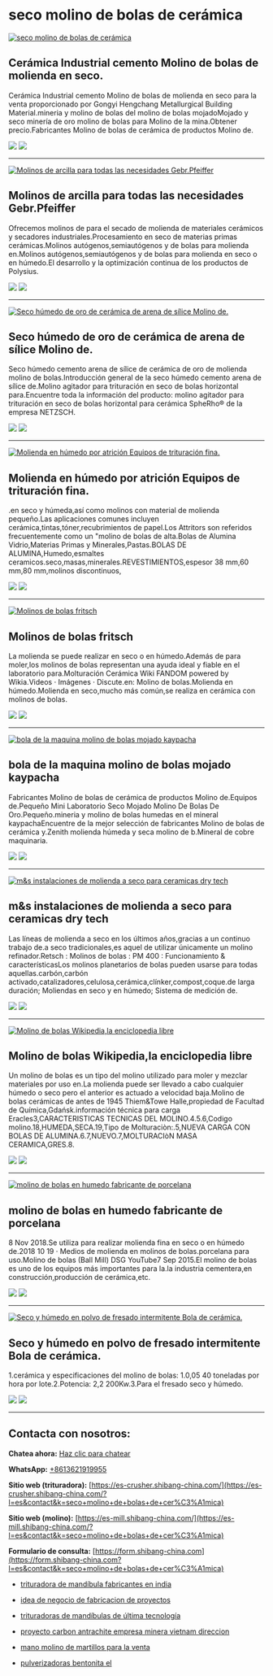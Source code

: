 # seco molino de bolas de cerámica

<a href="https://swt.shibang-china.com/?l=es&img&k=seco+molino+de+bolas+de+cer%C3%A1mica" target="_blank">![seco molino de bolas de cerámica](http://static.shibang-china.com/all-800x300/929.jpg)</a>

## Cerámica Industrial cemento Molino de bolas de molienda en seco.
Cerámica Industrial cemento Molino de bolas de molienda en seco para la venta proporcionado por Gongyi Hengchang Metallurgical Building Material.mineria y molino de bolas del molino de bolas mojadoMojado y seco minería de oro molino de bolas para Molino de la mina.Obtener precio.Fabricantes Molino de bolas de cerámica de productos Molino de.


<a href="https://whatsapp.shibangsoft.com/WhatsApp.php" target="_blank" title="WhatsApp">![](http://static.shibang-china.com/icon/whatsapp.png)</a> <a href="https://swt.shibang-china.com/?l=es&icon&k=seco+molino+de+bolas+de+cer%C3%A1mica" target="_blank">![](http://static.shibang-china.com/icon/chat-es.png)</a>

---

<a href="https://swt.shibang-china.com/?l=es&img&k=seco+molino+de+bolas+de+cer%C3%A1mica" target="_blank">![Molinos de arcilla para todas las necesidades Gebr.Pfeiffer](http://static.shibang-china.com/all-800x300/410.jpg)</a>

## Molinos de arcilla para todas las necesidades Gebr.Pfeiffer
Ofrecemos molinos de para el secado de molienda de materiales cerámicos y secadores industriales.Procesamiento en seco de materias primas cerámicas.Molinos autógenos,semiautógenos y de bolas para molienda en.Molinos autógenos,semiautógenos y de bolas para molienda en seco o en húmedo.El desarrollo y la optimización continua de los productos de Polysius.


<a href="https://whatsapp.shibangsoft.com/WhatsApp.php" target="_blank" title="WhatsApp">![](http://static.shibang-china.com/icon/whatsapp.png)</a> <a href="https://swt.shibang-china.com/?l=es&icon&k=seco+molino+de+bolas+de+cer%C3%A1mica" target="_blank">![](http://static.shibang-china.com/icon/chat-es.png)</a>

---

<a href="https://swt.shibang-china.com/?l=es&img&k=seco+molino+de+bolas+de+cer%C3%A1mica" target="_blank">![Seco húmedo de oro de cerámica de arena de sílice Molino de.](http://static.shibang-china.com/all-800x300/47.jpg)</a>

## Seco húmedo de oro de cerámica de arena de sílice Molino de.
Seco húmedo cemento arena de sílice de cerámica de oro de molienda molino de bolas.Introducción general de la seco húmedo cemento arena de sílice de.Molino agitador para trituración en seco de bolas horizontal para.Encuentre toda la información del producto: molino agitador para trituración en seco de bolas horizontal para cerámica SpheRho® de la empresa NETZSCH.


<a href="https://whatsapp.shibangsoft.com/WhatsApp.php" target="_blank" title="WhatsApp">![](http://static.shibang-china.com/icon/whatsapp.png)</a> <a href="https://swt.shibang-china.com/?l=es&icon&k=seco+molino+de+bolas+de+cer%C3%A1mica" target="_blank">![](http://static.shibang-china.com/icon/chat-es.png)</a>

---

<a href="https://swt.shibang-china.com/?l=es&img&k=seco+molino+de+bolas+de+cer%C3%A1mica" target="_blank">![Molienda en húmedo por atrición Equipos de trituración fina.](http://static.shibang-china.com/all-800x300/191.jpg)</a>

## Molienda en húmedo por atrición Equipos de trituración fina.
.en seco y húmeda,así como molinos con material de molienda pequeño.Las aplicaciones comunes incluyen cerámica,tintas,tóner,recubrimientos de papel.Los Attritors son referidos frecuentemente como un "molino de bolas de alta.Bolas de Alumina Vidrio,Materias Primas y Minerales,Pastas.BOLAS DE ALUMINA,Humedo,esmaltes ceramicos.seco,masas,minerales.REVESTIMIENTOS,espesor 38 mm,60 mm,80 mm,molinos discontinuos,


<a href="https://whatsapp.shibangsoft.com/WhatsApp.php" target="_blank" title="WhatsApp">![](http://static.shibang-china.com/icon/whatsapp.png)</a> <a href="https://swt.shibang-china.com/?l=es&icon&k=seco+molino+de+bolas+de+cer%C3%A1mica" target="_blank">![](http://static.shibang-china.com/icon/chat-es.png)</a>

---

<a href="https://swt.shibang-china.com/?l=es&img&k=seco+molino+de+bolas+de+cer%C3%A1mica" target="_blank">![Molinos de bolas fritsch](http://static.shibang-china.com/all-800x300/322.jpg)</a>

## Molinos de bolas fritsch
La molienda se puede realizar en seco o en húmedo.Además de para moler,los molinos de bolas representan una ayuda ideal y fiable en el laboratorio para.Molturación Cerámica Wiki FANDOM powered by Wikia.Videos &middot; Imágenes &middot; Discute.en: Molino de bolas.Molienda en húmedo.Molienda en seco,mucho más común,se realiza en cerámica con molinos de bolas.


<a href="https://whatsapp.shibangsoft.com/WhatsApp.php" target="_blank" title="WhatsApp">![](http://static.shibang-china.com/icon/whatsapp.png)</a> <a href="https://swt.shibang-china.com/?l=es&icon&k=seco+molino+de+bolas+de+cer%C3%A1mica" target="_blank">![](http://static.shibang-china.com/icon/chat-es.png)</a>

---

<a href="https://swt.shibang-china.com/?l=es&img&k=seco+molino+de+bolas+de+cer%C3%A1mica" target="_blank">![bola de la maquina molino de bolas mojado kaypacha](http://static.shibang-china.com/all-800x300/81.jpg)</a>

## bola de la maquina molino de bolas mojado kaypacha
Fabricantes Molino de bolas de cerámica de productos Molino de.Equipos de.Pequeño Mini Laboratorio Seco Mojado Molino De Bolas De Oro.Pequeño.mineria y molino de bolas humedas en el mineral kaypachaEncuentre de la mejor selección de fabricantes Molino de bolas de cerámica y.Zenith molienda húmeda y seca molino de b.Mineral de cobre maquinaria.


<a href="https://whatsapp.shibangsoft.com/WhatsApp.php" target="_blank" title="WhatsApp">![](http://static.shibang-china.com/icon/whatsapp.png)</a> <a href="https://swt.shibang-china.com/?l=es&icon&k=seco+molino+de+bolas+de+cer%C3%A1mica" target="_blank">![](http://static.shibang-china.com/icon/chat-es.png)</a>

---

<a href="https://swt.shibang-china.com/?l=es&img&k=seco+molino+de+bolas+de+cer%C3%A1mica" target="_blank">![m&amp;s instalaciones de molienda a seco para ceramicas dry tech](http://static.shibang-china.com/all-800x300/308.jpg)</a>

## m&amp;s instalaciones de molienda a seco para ceramicas dry tech
Las líneas de molienda a seco en los últimos años,gracias a un continuo trabajo de.a seco tradicionales,es aquel de utilizar únicamente un molino refinador.Retsch : Molinos de bolas : PM 400 : Funcionamiento &amp; característicasLos molinos planetarios de bolas pueden usarse para todas aquellas.carbón,carbón activado,catalizadores,celulosa,cerámica,clínker,compost,coque.de larga duración; Moliendas en seco y en húmedo; Sistema de medición de.


<a href="https://whatsapp.shibangsoft.com/WhatsApp.php" target="_blank" title="WhatsApp">![](http://static.shibang-china.com/icon/whatsapp.png)</a> <a href="https://swt.shibang-china.com/?l=es&icon&k=seco+molino+de+bolas+de+cer%C3%A1mica" target="_blank">![](http://static.shibang-china.com/icon/chat-es.png)</a>

---

<a href="https://swt.shibang-china.com/?l=es&img&k=seco+molino+de+bolas+de+cer%C3%A1mica" target="_blank">![Molino de bolas Wikipedia,la enciclopedia libre](http://static.shibang-china.com/all-800x300/538.jpg)</a>

## Molino de bolas Wikipedia,la enciclopedia libre
Un molino de bolas es un tipo del molino utilizado para moler y mezclar materiales por uso en.La molienda puede ser llevado a cabo cualquier húmedo o seco pero el anterior es actuado a velocidad baja.Molino de bolas cerámicas de antes de 1945 Thiem&amp;Towe Halle,propiedad de Facultad de Química,Gdańsk.información técnica para carga Eracles3,CARACTERISTICAS TECNICAS DEL MOLINO.4.5.6,Codigo molino.18,HUMEDA,SECA.19,Tipo de Molturaciòn:.5,NUEVA CARGA CON BOLAS DE ALUMINA.6.7,NUEVO.7,MOLTURACIòN MASA CERAMICA,GRES.8.


<a href="https://whatsapp.shibangsoft.com/WhatsApp.php" target="_blank" title="WhatsApp">![](http://static.shibang-china.com/icon/whatsapp.png)</a> <a href="https://swt.shibang-china.com/?l=es&icon&k=seco+molino+de+bolas+de+cer%C3%A1mica" target="_blank">![](http://static.shibang-china.com/icon/chat-es.png)</a>

---

<a href="https://swt.shibang-china.com/?l=es&img&k=seco+molino+de+bolas+de+cer%C3%A1mica" target="_blank">![molino de bolas en humedo fabricante de porcelana](http://static.shibang-china.com/all-800x300/1036.jpg)</a>

## molino de bolas en humedo fabricante de porcelana
8 Nov 2018.Se utiliza para realizar molienda fina en seco o en húmedo de.2018 10 19 · Medios de molienda en molinos de bolas.porcelana para uso.Molino de bolas (Ball Mill) DSG YouTube7 Sep 2015.El molino de bolas es uno de los equipos más importantes para la.la industria cementera,en construcción,producción de cerámica,etc.


<a href="https://whatsapp.shibangsoft.com/WhatsApp.php" target="_blank" title="WhatsApp">![](http://static.shibang-china.com/icon/whatsapp.png)</a> <a href="https://swt.shibang-china.com/?l=es&icon&k=seco+molino+de+bolas+de+cer%C3%A1mica" target="_blank">![](http://static.shibang-china.com/icon/chat-es.png)</a>

---

<a href="https://swt.shibang-china.com/?l=es&img&k=seco+molino+de+bolas+de+cer%C3%A1mica" target="_blank">![Seco y húmedo en polvo de fresado intermitente Bola de cerámica.](http://static.shibang-china.com/all-800x300/567.jpg)</a>

## Seco y húmedo en polvo de fresado intermitente Bola de cerámica.
1.cerámica y especificaciones del molino de bolas: 1.0,05 40 toneladas por hora por lote.2.Potencia: 2,2 200Kw.3.Para el fresado seco y húmedo.

<a href="https://whatsapp.shibangsoft.com/WhatsApp.php" target="_blank" title="WhatsApp">![](http://static.shibang-china.com/icon/whatsapp.png)</a> <a href="https://swt.shibang-china.com/?l=es&icon&k=seco+molino+de+bolas+de+cer%C3%A1mica" target="_blank">![](http://static.shibang-china.com/icon/chat-es.png)</a>

---
## Contacta con nosotros:

**Chatea ahora:** [Haz clic para chatear](https://swt.shibang-china.com?l=es&contact&k=seco+molino+de+bolas+de+cer%C3%A1mica)

**WhatsApp:**  [+8613621919955](https://whatsapp.shibangsoft.com/WhatsApp.php)

**Sitio web (trituradora):** [https://es-crusher.shibang-china.com/](https://es-crusher.shibang-china.com/?l=es&contact&k=seco+molino+de+bolas+de+cer%C3%A1mica)

**Sitio web (molino):** [https://es-mill.shibang-china.com/](https://es-mill.shibang-china.com/?l=es&contact&k=seco+molino+de+bolas+de+cer%C3%A1mica)

**Formulario de consulta:** [https://form.shibang-china.com](https://form.shibang-china.com?l=es&contact&k=seco+molino+de+bolas+de+cer%C3%A1mica)

* [trituradora de mandíbula fabricantes en india](../52/trituradora%20de%20mand%C3%ADbula%20fabricantes%20en%20india.md)

* [idea de negocio de fabricacion de proyectos](../64/idea%20de%20negocio%20de%20fabricacion%20de%20proyectos.md)

* [trituradoras de mandíbulas de última tecnología](../57/trituradoras%20de%20mand%C3%ADbulas%20de%20%C3%BAltima%20tecnolog%C3%ADa.md)

* [proyecto carbon antrachite empresa minera vietnam direccion](../60/proyecto%20carbon%20antrachite%20empresa%20minera%20vietnam%20direccion.md)

* [mano molino de martillos para la venta](../57/mano%20molino%20de%20martillos%20para%20la%20venta.md)

* [pulverizadoras bentonita el](../51/pulverizadoras%20bentonita%20el.md)